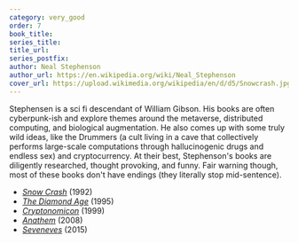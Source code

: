 ```yaml
---
category: very_good
order: 7
book_title:
series_title:
title_url:
series_postfix:
author: Neal Stephenson
author_url: https://en.wikipedia.org/wiki/Neal_Stephenson
cover_url: https://upload.wikimedia.org/wikipedia/en/d/d5/Snowcrash.jpg
---
```

Stephensen is a sci fi descendant of William Gibson. His books are often cyberpunk-ish and explore themes around the metaverse, distributed computing, and biological augmentation. He also comes up with some truly wild ideas, like the Drummers (a cult living in a cave that collectively performs large-scale computations through hallucinogenic drugs and endless sex) and cryptocurrency. At their best, Stephenson's books are diligently researched, thought provoking, and funny. Fair warning though, most of these books don't have endings (they literally stop mid-sentence).
  - [*Snow Crash*](https://en.wikipedia.org/wiki/Snow_Crash) (1992)
  - [*The Diamond Age*](https://en.wikipedia.org/wiki/The_Diamond_Age) (1995)
  - [*Cryptonomicon*](https://en.wikipedia.org/wiki/Cryptonomicon) (1999)
  - [*Anathem*](https://en.wikipedia.org/wiki/Anathem) (2008)
  - [*Seveneves*](https://en.wikipedia.org/wiki/Seveneves) (2015)
